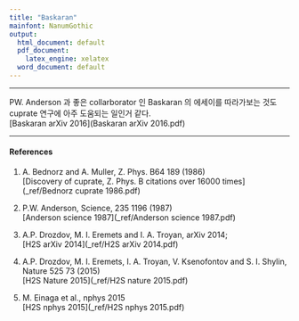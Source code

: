 ```yaml
---
title: "Baskaran"
mainfont: NanumGothic
output:
  html_document: default
  pdf_document:
    latex_engine: xelatex
  word_document: default
---
```






***

PW. Anderson 과 좋은 collarborator 인 Baskaran 의 에세이를 따라가보는 것도 cuprate  연구에 아주 도움되는 일인거 같다.  
[Baskaran arXiv 2016](Baskaran arXiv 2016.pdf)


***

#### References

1. A. Bednorz and A. Muller, Z. Phys. B64 189 (1986)  
   [Discovery of cuprate, Z. Phys. B citations over 16000 times](_ref/Bednorz cuprate 1986.pdf)


1. P.W. Anderson, Science, 235 1196 (1987)  
[Anderson science 1987](_ref/Anderson science 1987.pdf)

1. A.P. Drozdov, M. I. Eremets and I. A. Troyan, arXiv 2014;  
[H2S arXiv 2014](_ref/H2S arXiv 2014.pdf)  

1. A.P. Drozdov, M. I. Eremets, I. A. Troyan, V. Ksenofontov and S. I. Shylin, Nature 525 73 (2015)  
[H2S Nature 2015](_ref/H2S nature 2015.pdf)  

1. M. Einaga et al., nphys 2015  
[H2S nphys 2015](_ref/H2S nphys 2015.pdf)



